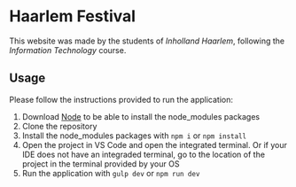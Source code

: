 # Haarlem Festival
This website was made by the students of *Inholland Haarlem*, following the *Information Technology* course.

## Usage
Please follow the instructions provided to run the application:

1. Download [Node](https://nodejs.org/en/download/) to be able to install the node_modules packages
2. Clone the repository
3. Install the node_modules packages with `npm i` or `npm install`
4. Open the project in VS Code and open the integrated terminal. 
Or if your IDE does not have an integraded terminal, go to the location of the project in the terminal provided by your OS 
5. Run the application with `gulp dev` or `npm run dev`